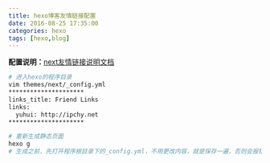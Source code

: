 ```yaml
---
title: hexo博客友情链接配置
date: 2016-08-25 17:35:00
categories: hexo
tags: [hexo,blog]
---
```

**配置说明：**[next友情链接说明文档](https://github.com/iissnan/hexo-theme-next/wiki/友情链接设置)

``` bash
# 进入hexo的程序目录
vim themes/next/_config.yml
*********************
links_title: Friend Links
links:
  yuhui: http://ipchy.net
*********************

# 重新生成静态页面
hexo g
# 生成之前，先打开程序根目录下的_config.yml，不用更改内容，就是保存一遍，否则会报错
```
